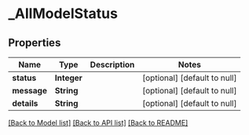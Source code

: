 # _AllModelStatus
## Properties

| Name | Type | Description | Notes |
|------------ | ------------- | ------------- | -------------|
| **status** | **Integer** |  | [optional] [default to null] |
| **message** | **String** |  | [optional] [default to null] |
| **details** | **String** |  | [optional] [default to null] |

[[Back to Model list]](../README.md#documentation-for-models) [[Back to API list]](../README.md#documentation-for-api-endpoints) [[Back to README]](../README.md)

